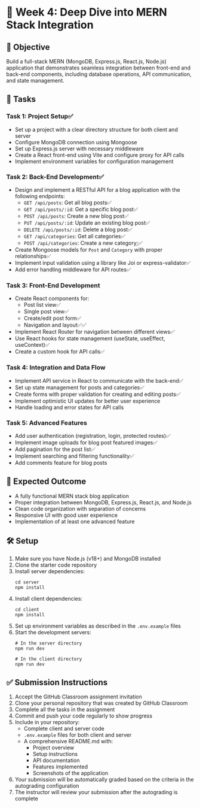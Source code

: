 # 🔄 Week 4: Deep Dive into MERN Stack Integration

## 🚀 Objective
Build a full-stack MERN (MongoDB, Express.js, React.js, Node.js) application that demonstrates seamless integration between front-end and back-end components, including database operations, API communication, and state management.

## 📂 Tasks

### Task 1: Project Setup✅
- Set up a project with a clear directory structure for both client and server
- Configure MongoDB connection using Mongoose
- Set up Express.js server with necessary middleware
- Create a React front-end using Vite and configure proxy for API calls
- Implement environment variables for configuration management

### Task 2: Back-End Development✅
- Design and implement a RESTful API for a blog application with the following endpoints:
  - `GET /api/posts`: Get all blog posts✅
  - `GET /api/posts/:id`: Get a specific blog post✅
  - `POST /api/posts`: Create a new blog post✅
  - `PUT /api/posts/:id`: Update an existing blog post✅
  - `DELETE /api/posts/:id`: Delete a blog post✅
  - `GET /api/categories`: Get all categories✅
  - `POST /api/categories`: Create a new category;✅
- Create Mongoose models for `Post` and `Category` with proper relationships✅
- Implement input validation using a library like Joi or express-validator✅
- Add error handling middleware for API routes✅

### Task 3: Front-End Development
- Create React components for:
  - Post list view✅
  - Single post view✅
  - Create/edit post form✅
  - Navigation and layout✅✅
- Implement React Router for navigation between different views✅
- Use React hooks for state management (useState, useEffect, useContext)✅
- Create a custom hook for API calls✅

### Task 4: Integration and Data Flow
- Implement API service in React to communicate with the back-end✅
- Set up state management for posts and categories✅
- Create forms with proper validation for creating and editing posts✅
- Implement optimistic UI updates for better user experience
- Handle loading and error states for API calls

### Task 5: Advanced Features
- Add user authentication (registration, login, protected routes)✅
- Implement image uploads for blog post featured images✅
- Add pagination for the post list✅
- Implement searching and filtering functionality✅
- Add comments feature for blog posts

## 🧪 Expected Outcome
- A fully functional MERN stack blog application
- Proper integration between MongoDB, Express.js, React.js, and Node.js
- Clean code organization with separation of concerns
- Responsive UI with good user experience
- Implementation of at least one advanced feature

## 🛠️ Setup
1. Make sure you have Node.js (v18+) and MongoDB installed
2. Clone the starter code repository
3. Install server dependencies:
   ```
   cd server
   npm install
   ```
4. Install client dependencies:
   ```
   cd client
   npm install
   ```
5. Set up environment variables as described in the `.env.example` files
6. Start the development servers:
   ```
   # In the server directory
   npm run dev
   
   # In the client directory
   npm run dev
   ```

## ✅ Submission Instructions
1. Accept the GitHub Classroom assignment invitation
2. Clone your personal repository that was created by GitHub Classroom
3. Complete all the tasks in the assignment
4. Commit and push your code regularly to show progress
5. Include in your repository:
   - Complete client and server code
   - `.env.example` files for both client and server
   - A comprehensive README.md with:
     - Project overview
     - Setup instructions
     - API documentation
     - Features implemented
     - Screenshots of the application
6. Your submission will be automatically graded based on the criteria in the autograding configuration
7. The instructor will review your submission after the autograding is complete 
